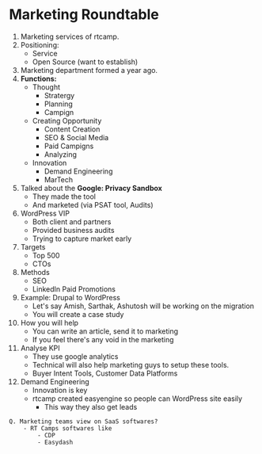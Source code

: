 # Marketing Roundtable

1. Marketing services of rtcamp.
2. Positioning:
    - Service
    - Open Source (want to establish)
3. Marketing department formed a year ago.
4. **Functions:**
    - Thought
        - Stratergy
        - Planning
        - Campign
    - Creating Opportunity
        - Content Creation
        - SEO & Social Media
        - Paid Campigns
        - Analyzing
    - Innovation
        - Demand Engineering
        - MarTech
5. Talked about the **Google: Privacy Sandbox**
    - They made the tool
    - And marketed (via PSAT tool, Audits)
6. WordPress VIP
    - Both client and partners
    - Provided business audits
    - Trying to capture market early
7. Targets
    - Top 500
    - CTOs
8. Methods
    - SEO
    - LinkedIn Paid Promotions
9. Example: Drupal to WordPress
    - Let's say Amish, Sarthak, Ashutosh will be working on the migration
    - You will create a case study
10. How you will help
    - You can write an article, send it to marketing
    - If you feel there's any void in the marketing
11. Analyse KPI
    - They use google analytics
    - Technical will also help marketing guys to setup these tools.
    - Buyer Intent Tools, Customer Data Platforms
12. Demand Engineering
    - Innovation is key
    - rtcamp created easyengine so people can WordPress site easily
        - This way they also get leads
        

```
Q. Marketing teams view on SaaS softwares?
    - RT Camps softwares like
        - CDP
        - Easydash
```